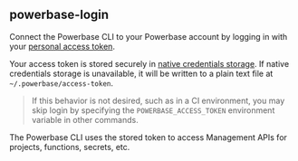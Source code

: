 ## powerbase-login

Connect the Powerbase CLI to your Powerbase account by logging in with your [personal access token](https://powerbase.club/dashboard/account/tokens).

Your access token is stored securely in [native credentials storage](https://github.com/zalando/go-keyring#dependencies). If native credentials storage is unavailable, it will be written to a plain text file at `~/.powerbase/access-token`.

> If this behavior is not desired, such as in a CI environment, you may skip login by specifying the `POWERBASE_ACCESS_TOKEN` environment variable in other commands.

The Powerbase CLI uses the stored token to access Management APIs for projects, functions, secrets, etc.
